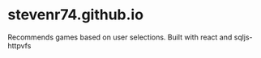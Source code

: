 # stevenr74.github.io
Recommends games based on user selections. Built with react and sqljs-httpvfs
